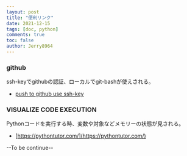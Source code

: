 ```yaml
---
layout: post
title: "便利リンク"
date: 2021-12-15
tags: [doc, python]
comments: true
toc: false
author: Jerry8964
---
```




### github

ssh-keyでgithubの認証、ローカルでgit-bashが使えされる。

* [push to github use ssh-key](https://gist.github.com/developius/c81f021eb5c5916013dc)



### VISUALIZE CODE EXECUTION

Pythonコードを実行する時、変数や対象などメモリーの状態が見される。

* [https://pythontutor.com/](https://pythontutor.com/)





--To be continue--
